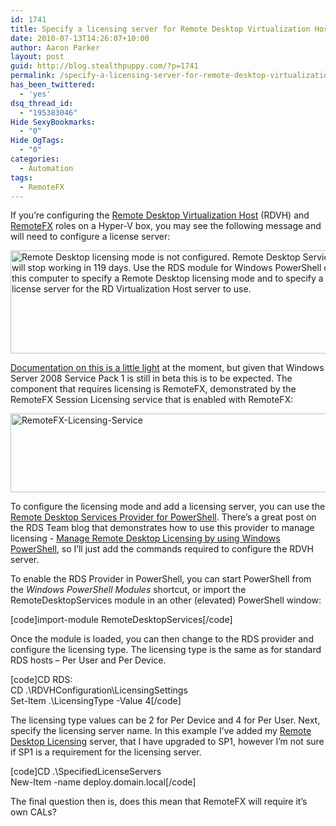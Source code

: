 ```yaml
---
id: 1741
title: Specify a licensing server for Remote Desktop Virtualization Host and RemoteFX with PowerShell
date: 2010-07-13T14:26:07+10:00
author: Aaron Parker
layout: post
guid: http://blog.stealthpuppy.com/?p=1741
permalink: /specify-a-licensing-server-for-remote-desktop-virtualization-host-and-remotefx-with-powershell/
has_been_twittered:
  - 'yes'
dsq_thread_id:
  - "195383046"
Hide SexyBookmarks:
  - "0"
Hide OgTags:
  - "0"
categories:
  - Automation
tags:
  - RemoteFX
---
```

If you’re configuring the [Remote Desktop Virtualization Host](http://technet.microsoft.com/en-us/library/dd759193.aspx) (RDVH) and [RemoteFX](http://www.brianmadden.com/blogs/brianmadden/archive/2010/07/13/microsoft-remotefx-is-now-available-via-public-beta.aspx) roles on a Hyper-V box, you may see the following message and will need to configure a license server:

<img class="wlDisabledImage" style="display: inline; border: 0px;" title="RemoteFX Licensing popup" src="{{site.baseurl}}/media/2010/07/RemoteFXLicensing.png" alt="Remote Desktop licensing mode is not configured. Remote Desktop Services will stop working in 119 days. Use the  RDS module for Windows PowerShell on this computer to specify a Remote Desktop licensing mode and to specify a license server  for the RD Virtualization Host server to use." width="543" height="165" border="0" /> 

[Documentation on this is a little light](http://technet.microsoft.com/en-us/library/ff817586(WS.10).aspx) at the moment, but given that Windows Server 2008 Service Pack 1 is still in beta this is to be expected. The component that requires licensing is RemoteFX, demonstrated by the RemoteFX Session Licensing service that is enabled with RemoteFX:

<img class="wlDisabledImage" style="display: inline; border: 0px;" title="RemoteFX-Licensing-Service" src="{{site.baseurl}}/media/2010/07/RemoteFXLicensingService.png" alt="RemoteFX-Licensing-Service" width="602" height="126" border="0" /> 

To configure the licensing mode and add a licensing server, you can use the [Remote Desktop Services Provider for PowerShell](http://technet.microsoft.com/en-us/library/ee791871(WS.10).aspx). There’s a great post on the RDS Team blog that demonstrates how to use this provider to manage licensing - [Manage Remote Desktop Licensing by using Windows PowerShell](http://blogs.msdn.com/b/rds/archive/2010/04/07/manage-remote-desktop-licensing-by-using-windows-powershell.aspx), so I’ll just add the commands required to configure the RDVH server.

To enable the RDS Provider in PowerShell, you can start PowerShell from the _Windows PowerShell Modules_ shortcut, or import the RemoteDesktopServices module in an other (elevated) PowerShell window:

[code]import-module RemoteDesktopServices[/code]

Once the module is loaded, you can then change to the RDS provider and configure the licensing type. The licensing type is the same as for standard RDS hosts – Per User and Per Device.

[code]CD RDS:  
CD .\RDVHConfiguration\LicensingSettings  
Set-Item .\LicensingType -Value 4[/code]

The licensing type values can be 2 for Per Device and 4 for Per User. Next, specify the licensing server name. In this example I’ve added my [Remote Desktop Licensing](http://technet.microsoft.com/en-us/library/ee891291(WS.10).aspx) server, that I have upgraded to SP1, however I’m not sure if SP1 is a requirement for the licensing server.

[code]CD .\SpecifiedLicenseServers  
New-Item -name deploy.domain.local[/code]

The final question then is, does this mean that RemoteFX will require it’s own CALs?